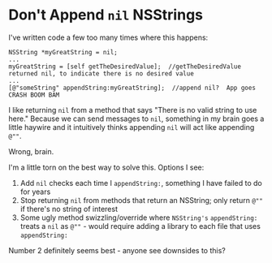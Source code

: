 # Don't Append `nil` NSStrings

I've written code a few too many times where this happens:

```
NSString *myGreatString = nil;
...
myGreatString = [self getTheDesiredValue];  //getTheDesiredValue returned nil, to indicate there is no desired value
...
[@"someString" appendString:myGreatString];  //append nil?  App goes CRASH BOOM BAM
```

I like returning `nil` from a method that says "There is no valid string to use here." Because we can send messages to `nil`, something in my brain goes a little haywire and it intuitively thinks appending `nil` will act like appending `@""`.

Wrong, brain.

I'm a little torn on the best way to solve this. Options I see:
1. Add `nil` checks each time I `appendString:`, something I have failed to do for years
2. Stop returning `nil` from methods that return an NSString; only return `@""` if there's no string of interest
3. Some ugly method swizzling/override where `NSString's` `appendString:` treats a `nil` as `@""` - would require adding a library to each file that uses `appendString:`

Number 2 definitely seems best - anyone see downsides to this?
